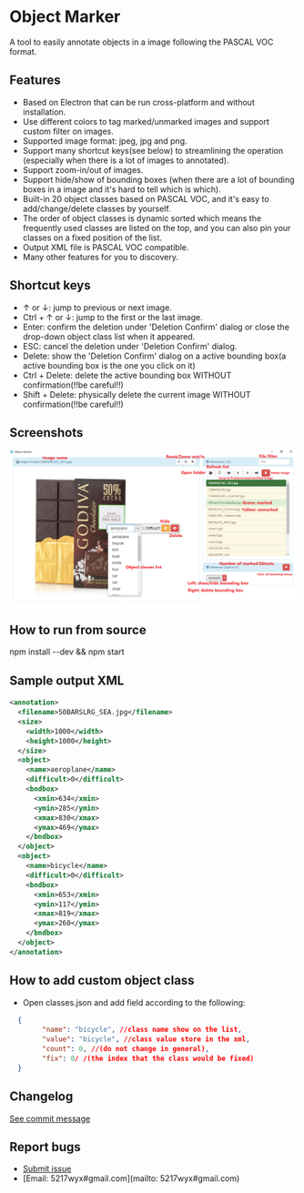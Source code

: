 Object Marker
=========================
A tool to easily annotate objects in a image following the PASCAL VOC format.


Features
------------
* Based on Electron that can be run cross-platform and without installation.
* Use different colors to tag marked/unmarked images and support custom filter on images.
* Supported image format: jpeg, jpg and png.
* Support many shortcut keys(see below) to streamlining the operation (especially when there is a lot of images to annotated).
* Support zoom-in/out of images.
* Support hide/show of bounding boxes (when there are a lot of bounding boxes in a image and it's hard to tell which is which).
* Built-in 20 object classes based on PASCAL VOC, and it's easy to add/change/delete classes by yourself.
* The order of object classes is dynamic sorted which means the frequently used classes are listed on the top, and you can also pin your classes on a fixed position of the list.
* Output XML file is PASCAL VOC compatible.
* Many other features for you to discovery.


Shortcut keys
------------
* ↑ or ↓: jump to previous or next image.
* Ctrl + ↑ or ↓: jump to the first or the last image.
* Enter: confirm the deletion under 'Deletion Confirm' dialog or close the drop-down object class list when it appeared.
* ESC: cancel the deletion under 'Deletion Confirm' dialog.
* Delete: show the 'Deletion Confirm' dialog on a active bounding box(a active bounding box is the one you click on it)
* Ctrl + Delete: delete the active bounding box WITHOUT confirmation(!!be careful!!)
* Shift + Delete: physically delete the current image WITHOUT confirmation(!!be careful!!)


Screenshots
------------
![](https://raw.githubusercontent.com/fancy967/Docs/master/objectmarker/objectmarker1.png)


How to run from source
------------
npm install --dev && npm start


Sample output XML
------------
```xml
<annotation>
  <filename>50BARSLRG_SEA.jpg</filename>
  <size>
    <width>1000</width>
    <height>1000</height>
  </size>
  <object>
    <name>aeroplane</name>
    <difficult>0</difficult>
    <bndbox>
      <xmin>634</xmin>
      <ymin>285</ymin>
      <xmax>830</xmax>
      <ymax>469</ymax>
    </bndbox>
  </object>
  <object>
    <name>bicycle</name>
    <difficult>0</difficult>
    <bndbox>
      <xmin>653</xmin>
      <ymin>117</ymin>
      <xmax>819</xmax>
      <ymax>260</ymax>
    </bndbox>
  </object>
</annotation>
```

How to add custom object class
------------
* Open classes.json and add field according to the following:
```json
  {
	    "name": "bicycle", //class name show on the list,
	    "value": "bicycle", //class value store in the xml,
	    "count": 0, //(do not change in general),
	    "fix": 0/ /(the index that the class would be fixed)
  }
```


Changelog
------------
[See commit message](https://github.com/fancy967/ObjectMarker/commits/master)


Report bugs
----------
- [Submit issue](https://github.com/fancy967/ObjectMarker/issues)
- [Email: 5217wyx#gmail.com](mailto: 5217wyx#gmail.com)